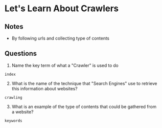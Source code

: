 # Let's Learn About Crawlers

## Notes
-   By following urls and collecting type of contents


## Questions
1. Name the key term of what a "Crawler" is used to do
```
index
```

2. What is the name of the technique that "Search Engines" use to retrieve this information about websites?
```
crawling
```

3. What is an example of the type of contents that could be gathered from a website?
```
keywords
```